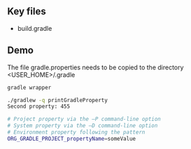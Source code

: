 ## Key files

- build.gradle

## Demo

The file gradle.properties needs to be copied to the directory <USER_HOME>/.gradle

```bash
gradle wrapper

./gradlew -q printGradleProperty
Second property: 455

# Project property via the –P command-line option
# System property via the –D command-line option
# Environment property following the pattern
ORG_GRADLE_PROJECT_propertyName=someValue
```
